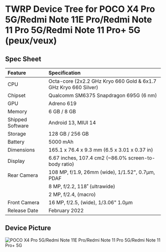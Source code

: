 # TWRP Device Tree for POCO X4 Pro 5G/Redmi Note 11E Pro/Redmi Note 11 Pro 5G/Redmi Note 11 Pro+ 5G (peux/veux)

## Spec Sheet

| Feature          | Specification                                                   |
| :--------------- | :-------------------------------------------------------------- |
| CPU              | Octa-core (2x2.2 GHz Kryo 660 Gold & 6x1.7 GHz Kryo 660 Silver) |
| Chipset          | Qualcomm SM6375 Snapdragon 695G (6 nm)                          |
| GPU              | Adreno 619                                                      |
| Memory           | 6 GB / 8 GB                                                     |
| Shipped Software | Android 13, MIUI 14                                             |
| Storage          | 128 GB / 256 GB                                                 |
| Battery          | 5000 mAh                                                        |
| Dimensions       | 165.1 x 76.4 x 9.3 mm (6.5 x 3.01 x 0.37 in)                    |
| Display          | 6.67 inches, 107.4 cm2 (~86.0% screen-to-body ratio)            |
| Rear Camera      | 108 MP, f/1.9, 26mm (wide), 1/1.52", 0.7µm, PDAF                |
|                  | 8 MP, f/2.2, 118˚ (ultrawide)                                   |
|                  | 2 MP, f/2.4, (macro)                                            |
| Front Camera     | 16 MP, f/2.5, (wide), 1/3.06" 1.0µm                             |
| Release Date     | February 2022                                                   |

## Device Picture

![POCO X4 Pro 5G/Redmi Note 11E Pro/Redmi Note 11 Pro 5G/Redmi Note 11 Pro+ 5G](https://i.ibb.co/4syxpfw/330608dc148bfa50f6326d996d6c8e8b.png "POCO X4 Pro 5G/Redmi Note 11E Pro/Redmi Note 11 Pro 5G/Redmi Note 11 Pro+ 5G")

